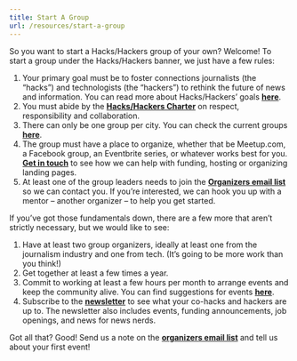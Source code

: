 ```yaml
---
title: Start A Group
url: /resources/start-a-group
---
```

So you want to start a Hacks/Hackers group of your own? Welcome! To start a group under the Hacks/Hackers banner, we just have a few rules:

1. Your primary goal must be to foster connections journalists (the “hacks”) and technologists (the “hackers”) to rethink the future of news and information. You can read more about Hacks/Hackers’ goals **[here][1]**.
2. You must abide by the **[Hacks/Hackers Charter][2]** on respect, responsibility and collaboration.
3. There can only be one group per city. You can check the current groups **[here][3]**.
4. The group must have a place to organize, whether that be Meetup.com, a Facebook group, an Eventbrite series, or whatever works best for you. **[Get in touch](mailto:samantha@hackshackers.com)** to see how we can help with funding, hosting or organizing landing pages.
5. At least one of the group leaders needs to join the **[Organizers email list][4]** so we can contact you. If you’re interested, we can hook you up with a mentor &#8211; another organizer &#8211; to help you get started.

If you’ve got those fundamentals down, there are a few more that aren’t strictly necessary, but we would like to see:

1. Have at least two group organizers, ideally at least one from the journalism industry and one from tech. (It’s going to be more work than you think!)
2. Get together at least a few times a year.
3. Commit to working at least a few hours per month to arrange events and keep the community alive. You can find suggestions for events **[here](https://hackshackers.com/resources/suggested-meetups/)**.
4. Subscribe to the **[newsletter][5]** to see what your co-hacks and hackers are up to. The newsletter also includes events, funding announcements, job openings, and news for news nerds.

Got all that? Good! Send us a note on the **[organizers email list][4]** and tell us about your first event!

 [1]: http://hackshackers.com/about/
 [2]: https://github.com/HacksHackersAfrica/wiki/wiki/Hacks-Hackers-Charter
 [3]: http://hackshackers.com/groups/
 [4]: https://groups.google.com/forum/#!forum/hackshackersorganizers/join
 [5]: https://hackshackers.us1.list-manage.com/subscribe/post?u=c56f2e53d5ed6ef87f8aaa75c&id=fb2bc6f10b
 [6]: https://newsnerdery.slack.com/messages/hacks-hackers/
 [7]: mailto:d@danielbachhuber.com
 [8]: https://github.com/hackshackers
